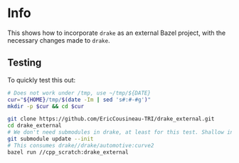 # Info

This shows how to incorporate `drake` as an external Bazel project, with the necessary changes made to `drake`.

## Testing

To quickly test this out:

```bash
# Does not work under /tmp, use ~/tmp/${DATE}
cur="${HOME}/tmp/$(date -Im | sed 's#:#-#g')"
mkdir -p $cur && cd $cur

git clone https://github.com/EricCousineau-TRI/drake_external.git
cd drake_external
# We don't need submodules in drake, at least for this test. Shallow init.
git submodule update --init
# This consumes drake//drake/automotive:curve2
bazel run //cpp_scratch:drake_external
```
